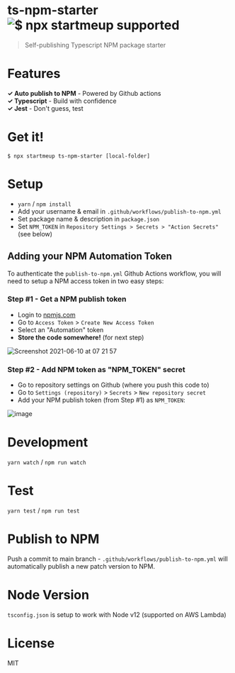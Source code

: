 # ts-npm-starter ![$ npx startmeup supported](https://img.shields.io/static/v1?label=$npx%20startmeup%20&color=CB3837&logo=npm&message=ts-npm-starter)
> Self-publishing Typescript NPM package starter

# Features
**✓ Auto publish to NPM** - Powered by Github actions  
**✓ Typescript** - Build with confidence  
**✓ Jest** - Don't guess, test

# Get it!
`$ npx startmeup ts-npm-starter [local-folder]`

# Setup
* `yarn` / `npm install`
* Add your username & email in `.github/workflows/publish-to-npm.yml`
* Set package name & description in `package.json`
* Set `NPM_TOKEN` in `Repository Settings > Secrets > "Action Secrets"` (see below)

## Adding your NPM Automation Token
To authenticate the `publish-to-npm.yml` Github Actions workflow, you will need to setup a NPM access token in two easy steps:

### Step #1 - Get a NPM publish token
* Login to [npmjs.com](https://npmjs.com)
* Go to `Access Token` > `Create New Access Token`
* Select an "Automation" token
* **Store the code somewhere!** (for next step)


![Screenshot 2021-06-10 at 07 21 57](https://user-images.githubusercontent.com/1662929/121470061-e604ac80-c9bd-11eb-9bfe-57f89745a14a.png)

### Step #2 - Add NPM token as "NPM_TOKEN" secret
* Go to repository settings on Github (where you push this code to)
* Go to `Settings (repository)` > `Secrets` > `New repository secret`
* Add your NPM publish token (from Step #1) as `NPM_TOKEN`:

![image](https://user-images.githubusercontent.com/1662929/121673465-2f81f400-cab1-11eb-8965-644c858c6b37.png)

# Development
`yarn watch` / `npm run watch`

# Test
`yarn test` / `npm run test`

# Publish to NPM
Push a commit to main branch - `.github/workflows/publish-to-npm.yml` will automatically publish a new patch version to NPM.

# Node Version
`tsconfig.json` is setup to work with Node v12 (supported on AWS Lambda)

# License
MIT
